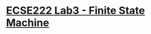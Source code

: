 # [ECSE222 Lab3 - Finite State Machine](https://github.com/Catosine/ECSE222_Digital_Logics/blob/master/Lab3/Lab%20Assignment3.pdf)
